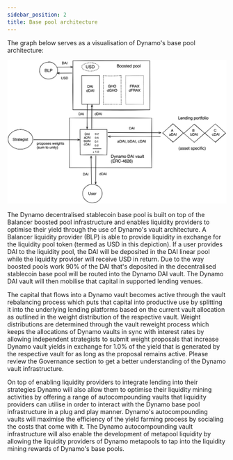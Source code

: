 ```yaml
---
sidebar_position: 2
title: Base pool architecture
---
```


The graph below serves as a visualisation of Dynamo's base pool architecture:

![3pool](../assets/base_pool.png)

The Dynamo decentralised stablecoin base pool is built on top of the Balancer boosted pool infrastructure and enables liquidity providers to optimise their yield through the use of Dynamo's vault architecture. A Balancer liquidity provider (BLP) is able to provide liquidity in exchange for the liquidity pool token (termed as USD in this depiction). If a user provides DAI to the liquidity pool, the DAI will be deposited in the DAI linear pool while the liquidity provider will receive USD in return. Due to the way boosted pools work 90% of the DAI that's deposited in the decentralised stablecoin base pool will be routed into the Dynamo DAI vault. The Dynamo DAI vault will then mobilise that capital in supported lending venues.

The capital that flows into a Dynamo vault becomes active through the vault rebalancing process which puts that capital into productive use by splitting it into the underlying lending platforms based on the current vault allocation as outlined in the weight distribution of the respective vault. Weight distributions are determined through the vault reweight process which keeps the allocations of Dynamo vaults in sync with interest rates by allowing independent strategists to submit weight proposals that increase Dynamo vault yields in exchange for 1.0% of the yield that is generated by the respective vault for as long as the proposal remains active. Please review the Governance section to get a better understanding of the Dynamo vault infrastructure.

On top of enabling liquidity providers to integrate lending into their strategies Dynamo will also allow them to optimise their liquidity mining activities by offering a range of autocompounding vaults that liquidity providers can utilise in order to interact with the Dynamo base pool infrastructure in a plug and play manner. Dynamo's autocompounding vaults will maximise the efficiency of the yield farming process by socialing the costs that come with it. The Dynamo autocompounding vault infrastructure will also enable the development of metapool liquidity by allowing the liquidity providers of Dynamo metapools to tap into the liquidity mining rewards of Dynamo's base pools.
